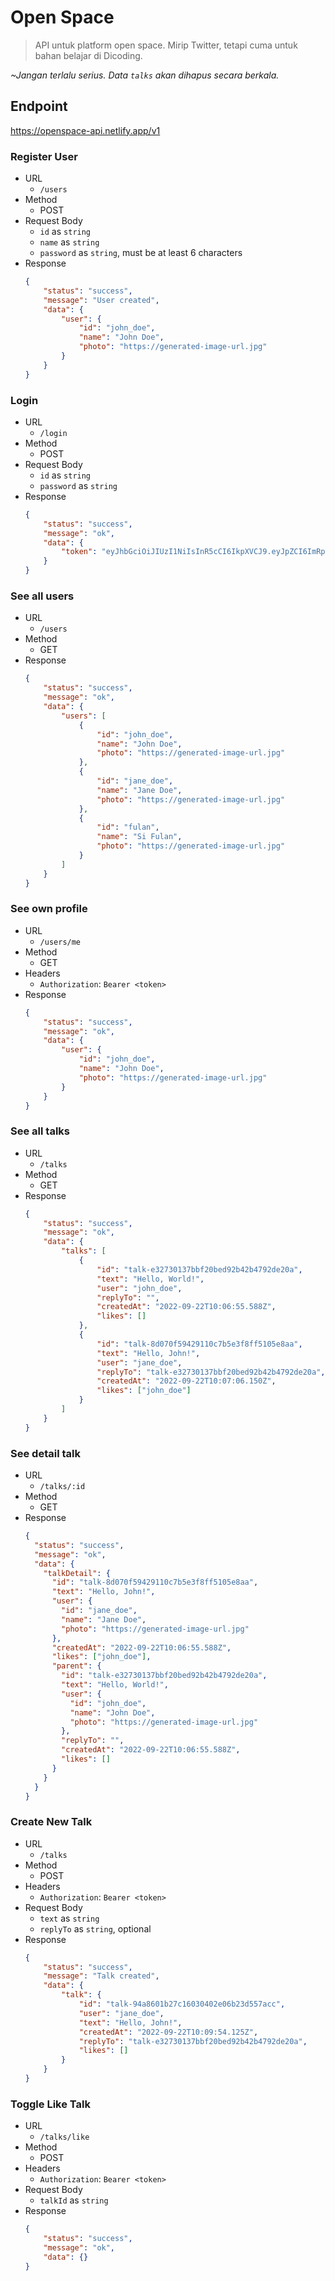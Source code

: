 # Open Space

> API untuk platform open space. Mirip Twitter, tetapi cuma untuk bahan belajar di Dicoding.

*~Jangan terlalu serius. Data `talks` akan dihapus secara berkala.*

## Endpoint 
https://openspace-api.netlify.app/v1


### Register User
- URL
  - `/users`
- Method
  - POST
- Request Body
  - `id` as `string`
  - `name` as `string`
  - `password` as `string`, must be at least 6 characters
- Response
    ```json
    {
        "status": "success",
        "message": "User created",
        "data": {
            "user": {
                "id": "john_doe",
                "name": "John Doe",
                "photo": "https://generated-image-url.jpg"
            }
        }
    }
    ```

### Login
- URL
  - `/login`
- Method
  - POST
- Request Body
  - `id` as `string`
  - `password` as `string`
- Response
    ```json
    {
        "status": "success",
        "message": "ok",
        "data": {
            "token": "eyJhbGciOiJIUzI1NiIsInR5cCI6IkpXVCJ9.eyJpZCI6ImRpbWFzMiIsIm5hbWUiOiJEaW1hcyBTYXB1dHJhIiwicGhvdG8iOiJodHRwczovL3VpLWF2YXRhcnMuY29tL2FwaS8_bmFtZT1EaW1hcyBTYXB1dHJhJmJhY2tncm91bmQ9cmFuZG9tIiwiaXNfcGVybWFuZW50IjpmYWxzZSwiaWF0IjoxNjYzODQwNzY0fQ._HrzpinFYX_m9WfvM-lGCdVrnhnaGHhzt1e6eATE1Iw"
        }
   }
    ```

### See all users
- URL
  - `/users`
- Method
  - GET
- Response
    ```json
    {
        "status": "success",
        "message": "ok",
        "data": {
            "users": [
                {
                    "id": "john_doe",
                    "name": "John Doe",
                    "photo": "https://generated-image-url.jpg"
                },
                {
                    "id": "jane_doe",
                    "name": "Jane Doe",
                    "photo": "https://generated-image-url.jpg"
                },
                {
                    "id": "fulan",
                    "name": "Si Fulan",
                    "photo": "https://generated-image-url.jpg"
                }
            ]
        }
    }
    ```

### See own profile
- URL
  - `/users/me`
- Method
  - GET
- Headers
  - `Authorization`: `Bearer <token>`
- Response
    ```json
    {
        "status": "success",
        "message": "ok",
        "data": {
            "user": {
                "id": "john_doe",
                "name": "John Doe",
                "photo": "https://generated-image-url.jpg"
            }
        }
    }
    ```

### See all talks
- URL
  - `/talks`
- Method
  - GET
- Response
    ```json
    {
        "status": "success",
        "message": "ok",
        "data": {
            "talks": [
                {
                    "id": "talk-e32730137bbf20bed92b42b4792de20a",
                    "text": "Hello, World!",
                    "user": "john_doe",
                    "replyTo": "",
                    "createdAt": "2022-09-22T10:06:55.588Z",
                    "likes": []
                },
                {
                    "id": "talk-8d070f59429110c7b5e3f8ff5105e8aa",
                    "text": "Hello, John!",
                    "user": "jane_doe",
                    "replyTo": "talk-e32730137bbf20bed92b42b4792de20a",
                    "createdAt": "2022-09-22T10:07:06.150Z",
                    "likes": ["john_doe"]
                }
            ]
        }
    }
    
    ```

### See detail talk
- URL
  - `/talks/:id`
- Method
  - GET
- Response
    ```json
    {
      "status": "success",
      "message": "ok",
      "data": {
        "talkDetail": {
          "id": "talk-8d070f59429110c7b5e3f8ff5105e8aa",
          "text": "Hello, John!",
          "user": {
            "id": "jane_doe",
            "name": "Jane Doe",
            "photo": "https://generated-image-url.jpg"
          },
          "createdAt": "2022-09-22T10:06:55.588Z",
          "likes": ["john_doe"],
          "parent": {
            "id": "talk-e32730137bbf20bed92b42b4792de20a",
            "text": "Hello, World!",
            "user": {
              "id": "john_doe",
              "name": "John Doe",
              "photo": "https://generated-image-url.jpg"
            },
            "replyTo": "",
            "createdAt": "2022-09-22T10:06:55.588Z",
            "likes": []
          }
        }
      }
    }
    
    ```

### Create New Talk
- URL
  - `/talks`
- Method
  - POST
- Headers
  - `Authorization`: `Bearer <token>`
- Request Body
  - `text` as `string`
  - `replyTo` as `string`, optional
- Response
    ```json
    {
        "status": "success",
        "message": "Talk created",
        "data": {
            "talk": {
                "id": "talk-94a8601b27c16030402e06b23d557acc",
                "user": "jane_doe",
                "text": "Hello, John!",
                "createdAt": "2022-09-22T10:09:54.125Z",
                "replyTo": "talk-e32730137bbf20bed92b42b4792de20a",
                "likes": []
            }
        }
    }
    ```

### Toggle Like Talk
- URL
  - `/talks/like`
- Method
  - POST
- Headers
  - `Authorization`: `Bearer <token>`
- Request Body
  - `talkId` as `string`
- Response
    ```json
    {
        "status": "success",
        "message": "ok",
        "data": {}
    }
    ```
